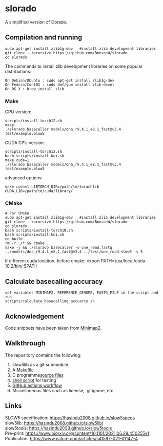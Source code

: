 # slorado

A simplified version of Dorado.

## Compilation and running

```
sudo apt-get install zlib1g-dev   #install zlib development libraries
git clone --recursive https://github.com/BonsonW/slorado
cd slorado
```

The commands to install zlib development libraries on some popular distributions:

```
On Debian/Ubuntu : sudo apt-get install zlib1g-dev
On Fedora/CentOS : sudo dnf/yum install zlib-devel
On OS X : brew install zlib
```

### Make

CPU version:

```
scripts/install-torch12.sh
make
./slorado basecaller models/dna_r9.4.1_e8.1_fast@v3.4 test/example.blow5
```

CUDA GPU version:
```
scripts/install-torch12.sh
bash scripts/install-koi.sh
make cuda=1
./slorado basecaller models/dna_r9.4.1_e8.1_fast@v3.4 test/example.blow5
```

advanced options:
```
make cuda=1 LIBTORCH_DIR=/path/to/torachlib CUDA_LIB=/path/to/cuda/library/
```


### CMake

```
# For CMake
sudo apt-get install zlib1g-dev   #install zlib development libraries
git clone --recursive https://github.com/BonsonW/slorado
cd slorado
bash scripts/install-torch10.sh
bash scripts/install-koi.sh
cd build
rm -r ./* && cmake ..
make -j && ./slorado basecaller -o one_read.fastq ../models/dna_r9.4.1_e8.1_fast@v3.4 ../test/one_read.slow5 -v 5
```

if different cuda location, before cmake:
export PATH=/usr/local/cuda-10.2/bin/:$PATH



## Calculate basecalling accuracy
```
set variables MINIMAP2, REFERENCE_GENOME, FASTQ_FILE in the script and run
scripts/calculate_basecalling_accuarcy.sh
```

## Acknowledgement
Code snippets have been taken from [Minimap2](https://github.com/lh3/minimap2).

## Walkthrough

The repository contains the following:
1. slow5lib as a git submodule
1. A [Makefile](Makefile)
2. C programme[source files](src/)
3. [shell script](test/test.sh) for testing
4. [GitHub actions workflow](.github/workflows/c-cpp.yml)
5. Miscellaneous files such as license, .gitignore, etc


## Links

SLOW5 specification: https://hasindu2008.github.io/slow5specs<br/>
slow5lib: https://hasindu2008.github.io/slow5lib/<br/>
slow5tools: https://hasindu2008.github.io/slow5tools<br/>
Pre-print: https://www.biorxiv.org/content/10.1101/2021.06.29.450255v1<br/>
Publication: https://www.nature.com/articles/s41587-021-01147-4<br/>




